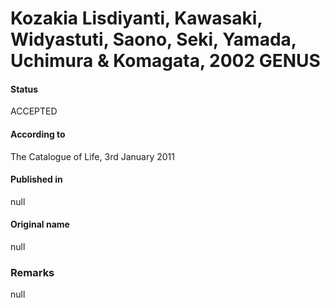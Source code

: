 # Kozakia Lisdiyanti, Kawasaki, Widyastuti, Saono, Seki, Yamada, Uchimura & Komagata, 2002 GENUS

#### Status
ACCEPTED

#### According to
The Catalogue of Life, 3rd January 2011

#### Published in
null

#### Original name
null

### Remarks
null